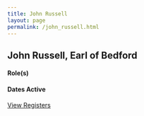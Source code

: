 ```yaml
---
title: John Russell
layout: page
permalink: /john_russell.html
---
```


## John Russell, Earl of Bedford

#### Role(s)

#### Dates Active

<a href="{{ '/browse.html' | relative_url }}#John Russell, Earl of Bedford" class="btn btn-custom">View Registers</a>